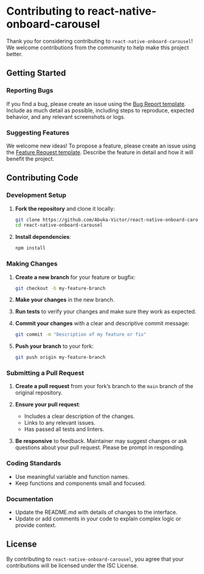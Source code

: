 # Contributing to react-native-onboard-carousel

Thank you for considering contributing to `react-native-onboard-carousel`! We welcome contributions from the community to help make this project better.

## Getting Started

### Reporting Bugs

If you find a bug, please create an issue using the [Bug Report template](.github/ISSUE_TEMPLATE/bug_report.md). Include as much detail as possible, including steps to reproduce, expected behavior, and any relevant screenshots or logs.

### Suggesting Features

We welcome new ideas! To propose a feature, please create an issue using the [Feature Request template](.github/ISSUE_TEMPLATE/feature_request.md). Describe the feature in detail and how it will benefit the project.

## Contributing Code

### Development Setup

1. **Fork the repository** and clone it locally:

   ```bash
   git clone https://github.com/Abuka-Victor/react-native-onboard-carousel.git
   cd react-native-onboard-carousel
   ```

2. **Install dependencies**:
   ```bash
   npm install
   ```

### Making Changes

1. **Create a new branch** for your feature or bugfix:

   ```bash
   git checkout -b my-feature-branch
   ```

2. **Make your changes** in the new branch.

3. **Run tests** to verify your changes and make sure they work as expected.

4. **Commit your changes** with a clear and descriptive commit message:

   ```bash
   git commit -m "Description of my feature or fix"
   ```

5. **Push your branch** to your fork:
   ```bash
   git push origin my-feature-branch
   ```

### Submitting a Pull Request

1. **Create a pull request** from your fork’s branch to the `main` branch of the original repository.

2. **Ensure your pull request**:

   - Includes a clear description of the changes.
   - Links to any relevant issues.
   - Has passed all tests and linters.

3. **Be responsive** to feedback. Maintainer may suggest changes or ask questions about your pull request. Please be prompt in responding.

### Coding Standards

- Use meaningful variable and function names.
- Keep functions and components small and focused.

### Documentation

- Update the README.md with details of changes to the interface.
- Update or add comments in your code to explain complex logic or provide context.

## License

By contributing to `react-native-onboard-carousel`, you agree that your contributions will be licensed under the ISC License.
